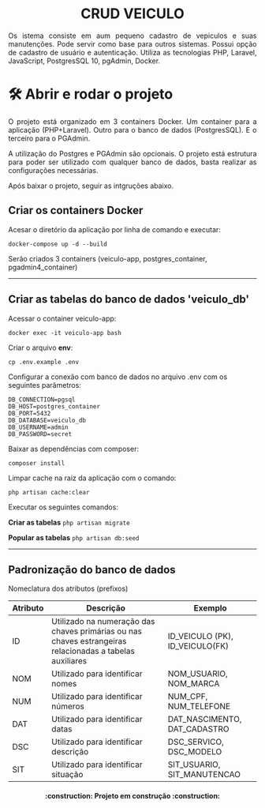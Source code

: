 <h1 align="center">CRUD VEICULO</h1>

<p align="justify">Os istema consiste em aum pequeno cadastro de vepiculos e suas manutenções.
Pode servir como base para outros sistemas. Possui opção de cadastro de usuário e autenticação.
Utiliza as tecnologias PHP, Laravel, JavaScript, PostgresSQL 10, pgAdmin, Docker.</p>


# 🛠️ Abrir e rodar o projeto
 <p align="justify">O projeto está organizado em 3 containers Docker. Um container para a aplicação (PHP+Laravel). Outro para o banco de dados (PostgresSQL). E o terceiro para o PGAdmin.</p>

 <p align="justify">A utilização do Postgres e PGAdmin são opcionais. O projeto está estrutura para poder ser utilizado com qualquer banco de dados, basta realizar as configurações necessárias.</p>

 <p align="justify">Após baixar o projeto, seguir as intgruções abaixo.</p>

## Criar os containers Docker
Acesar o diretório da aplicação por linha de comando e executar:

`docker-compose up -d --build`

Serão criados 3 containers (veiculo-app, postgres_container, pgadmin4_container)

-----------------------------------------------------------------------------------------------------------------------------------------------------------
## Criar as tabelas do banco de dados 'veiculo_db'
Acessar o container veiculo-app:

`docker exec -it veiculo-app bash`

Criar o arquivo **env**:

`cp .env.example .env`

Configurar a conexão com banco de dados no arquivo .env com os seguintes parâmetros:

`DB_CONNECTION=pgsql` <br />
`DB_HOST=postgres_container`<br />
`DB_PORT=5432`<br />
`DB_DATABASE=veiculo_db`<br />
`DB_USERNAME=admin`<br />
`DB_PASSWORD=secret`

Baixar as dependências com composer:

`composer install`

Limpar cache na raiz da aplicação com o comando:

`php artisan cache:clear`

Executar os seguintes comandos:

**Criar as tabelas** `php artisan migrate`

**Popular as tabelas** `php artisan db:seed`

-----------------------------------------------------------------------------------------------------------------------------------------------------------
## Padronização do banco de dados

Nomeclatura dos atributos (prefixos)

<table>
  <colgroup span="3" class="columns"></colgroup>
    <thead>
	  <tr>
	    <th>Atributo</th>
	    <th>Descrição</th>
	    <th>Exemplo</th>
	  </tr>
	</thead>
	<tbody>
		<tr>
			<td>ID</td>
	    	<td>Utilizado na numeração das chaves primárias ou nas chaves estrangeiras relacionadas a tabelas auxiliares</td>
	    	<td>ID_VEICULO (PK), ID_VEICULO(FK)</td>
		</tr>
		<tr>
			<td>NOM</td>
	    	<td>Utilizado para identificar nomes</td>
	    	<td>NOM_USUARIO, NOM_MARCA</td>
		</tr>
		<tr>
			<td>NUM</td>
	    	<td>Utilizado para identificar números</td>
	    	<td>NUM_CPF, NUM_TELEFONE</td>
		</tr>
		<tr>
			<td>DAT</td>
	    	<td>Utilizado para identificar datas</td>
	    	<td>DAT_NASCIMENTO, DAT_CADASTRO</td>
		</tr>
		<tr>
			<td>DSC</td>
	    	<td>Utilizado para identificar descrição</td>
	    	<td>DSC_SERVICO, DSC_MODELO</td>
		</tr>
		<tr>
			<td>SIT</td>
	    	<td>Utilizado para identificar situação</td>
	    	<td>SIT_USUARIO, SIT_MANUTENCAO</td>
		</tr>
	</tbody>
</table>



<h4 align="center"> 
    :construction:  Projeto em construção  :construction:
</h4>
